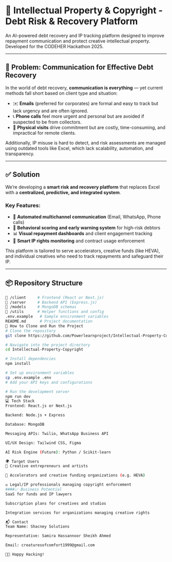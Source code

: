 # 🧾 Intellectual Property & Copyright - Debt Risk & Recovery Platform

An AI-powered debt recovery and IP tracking platform designed to improve repayment communication and protect creative intellectual property. Developed for the CODEHER Hackathon 2025.

---

## 🛑 Problem: Communication for Effective Debt Recovery

In the world of debt recovery, **communication is everything** — yet current methods fall short based on client type and situation:

- ✉️ **Emails** (preferred for corporates) are formal and easy to track but lack urgency and are often ignored.
- 📞 **Phone calls** feel more urgent and personal but are avoided if suspected to be from collectors.
- 🚪 **Physical visits** drive commitment but are costly, time-consuming, and impractical for remote clients.

Additionally, IP misuse is hard to detect, and risk assessments are managed using outdated tools like Excel, which lack scalability, automation, and transparency.

---

## ✅ Solution

We’re developing a **smart risk and recovery platform** that replaces Excel with a **centralized, predictive, and integrated system**.

### Key Features:
- 🔄 **Automated multichannel communication** (Email, WhatsApp, Phone calls)
- 🧠 **Behavioral scoring and early warning system** for high-risk debtors
- 📊 **Visual repayment dashboards** and client engagement tracking
- 📜 **Smart IP rights monitoring** and contract usage enforcement

This platform is tailored to serve accelerators, creative funds (like HEVA), and individual creatives who need to track repayments and safeguard their IP.

---

## 📦 Repository Structure

```bash
📁 /client     # Frontend (React or Next.js)
📁 /server     # Backend API (Express.js)
📁 /models     # MongoDB schemas
📁 /utils      # Helper functions and config
.env.example   # Sample environment variables
README.md      # Project documentation
🧩 How to Clone and Run the Project
# Clone the repository
git clone https://github.com/Powerlearnproject/Intellectual-Property-Copyright.git

# Navigate into the project directory
cd Intellectual-Property-Copyright

# Install dependencies
npm install

# Set up environment variables
cp .env.example .env
# Add your API keys and configurations

# Run the development server
npm run dev
💻 Tech Stack
Frontend: React.js or Next.js

Backend: Node.js + Express

Database: MongoDB

Messaging APIs: Twilio, WhatsApp Business API

UI/UX Design: Tailwind CSS, Figma

AI Risk Engine (Future): Python / Scikit-learn

🌍 Target Users
🎨 Creative entrepreneurs and artists

💼 Accelerators and creative funding organizations (e.g. HEVA)

⚖️ Legal/IP professionals managing copyright enforcement
####📈 Business Potential
SaaS for funds and IP lawyers

Subscription plans for creatives and studios

Integration services for organizations managing creative rights

📬 Contact
Team Name: Shacney Solutions

Representative: Samira Hassannoor Sheikh Ahmed

Email: creaturesofcomfort1999@gmail.com

👩‍💻 Happy Hacking!

